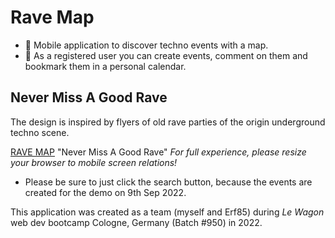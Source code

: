 # Rave Map

- 🪩 Mobile application to discover techno events with a map.
- 📌 As a registered user you can create events, comment on them and bookmark them in a personal calendar. 

## Never Miss A Good Rave

The design is inspired by flyers of old rave parties of the origin underground techno scene.

[RAVE MAP](https://rave-map.herokuapp.com/) "Never Miss A Good Rave" *For full experience, please resize your browser to mobile screen relations!*

- Please be sure to just click the search button, because the events are created for the demo on 9th Sep 2022.

This application was created as a team (myself and Erf85) during *Le Wagon* web dev bootcamp Cologne, Germany (Batch #950) in 2022.
